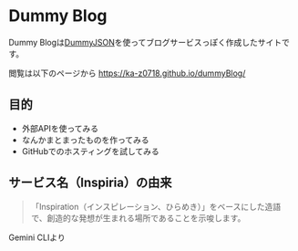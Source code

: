 # Dummy Blog

Dummy Blogは[DummyJSON](https://dummyjson.com/)を使ってブログサービスっぽく作成したサイトです。

閲覧は以下のページから
https://ka-z0718.github.io/dummyBlog/

## 目的

- 外部APIを使ってみる
- なんかまとまったものを作ってみる
- GitHubでのホスティングを試してみる

## サービス名（Inspiria）の由来

> 「Inspiration（インスピレーション、ひらめき）」をベースにした造語で、創造的な発想が生まれる場所であることを示唆します。

Gemini CLIより
